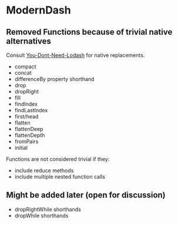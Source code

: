 # ModernDash

## Removed Functions because of trivial native alternatives
Consult [You-Dont-Need-Lodash](https://github.com/you-dont-need/You-Dont-Need-Lodash-Underscore) for native replacements.

- compact
- concat
- differenceBy property shorthand
- drop
- dropRight
- fill
- findIndex
- findLastIndex
- first/head
- flatten
- flattenDeep
- flattenDepth
- fromPairs
- initial

Functions are not considered trivial if they:
 - include reduce methods
 - include multiple nested function calls

## Might be added later (open for discussion)
- dropRightWhile shorthands
- dropWhile shorthands
